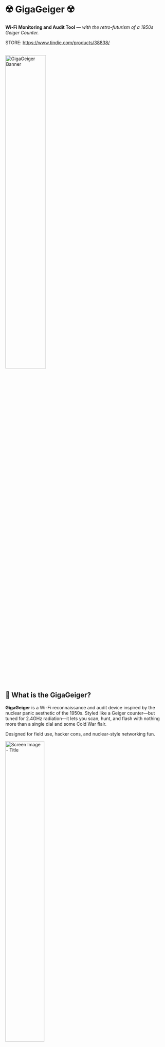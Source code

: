 # ☢️ GigaGeiger ☢️

**Wi-Fi Monitoring and Audit Tool** — *with the retro-futurism of a 1950s Geiger Counter.*

STORE: https://www.tindie.com/products/38838/

<br>

<img src="assets/gigageiger-banner.svg" width="50%" alt="GigaGeiger Banner" />

<br>

## 🧪 What is the GigaGeiger?

**GigaGeiger** is a Wi-Fi reconnaissance and audit device inspired by the nuclear panic aesthetic of the 1950s. Styled like a Geiger counter—but tuned for 2.4GHz radiation—it lets you scan, hunt, and flash with nothing more than a single dial and some Cold War flair.

Designed for field use, hacker cons, and nuclear-style networking fun.

<img src="assets/screen-1.jpg" width="49%" alt="Screen Image - Title" />

<br>

## 🔧 Operating Modes

The GigaGeiger features a 3-way rotary power dial. Each position unlocks a different mode:

### ⬅️ All the way LEFT — **Channel Monitor Mode**

- Boots into **Channel Radiation Mode**.
- Spin the dial to select 2.4GHz Wi-Fi channels.
- Watch the packet counts rise like Geiger ticks in Chernobyl.
- Ideal for visualizing channel saturation or scanning for noisy neighbors.

### ⏺️ CENTER — **Foxhunt Mode**

- Boots into **Hot/Cold MAC Tracker**.
- Select a target MAC address.
- Begin your electromagnetic pursuit: RSSI-based tracking lets you zero in on your quarry, warmer/colder style.
- Perfect for CTF-style Wi-Fi foxhunts and device localization.

### ➡️ All the way RIGHT — **Web Flasher Mode**

- Boots into OTA firmware update mode.
- If the device detects an SSID named `GigaGeiger` with the password `Defcon33`, it connects automatically.
- Displays the IP address via screen so you can flash new firmware via web browser.
- Simple, secure, and stylish updates in the field.

<br>

## 📡 Features

- ESP32-S3 powered
- Rotary dial interface
- Retro UI styled after vintage Geiger meters
- Live packet count visualization per channel
- MAC address-based RSSI tracking
- Web OTA firmware flashing over WPA2
- All modes controlled with a single knob

<br>

## 🚀 Getting Started

1. Flash the firmware to your GigaGeiger using your favorite method (see below).
2. Power the device on with the knob in your desired position.
3. Start scanning, hunting, or updating!

<br>

## 🔥 Flashing Firmware

You can flash the GigaGeiger via:

- **TX/RX:**
    -Use labeled TX/RX pads
- **Web Flasher Mode:** 
    - Set up a hotspot named `GigaGeiger` with password `Defcon33`.
    - Turn the knob all the way to the right and power on.
    - The device will show an IP address.
    - Open that IP in a browser and upload new firmware.

<br>

## 🎛️ Tech Stack

- **MCU:** ESP32-S3-WROOM
- **Language:** Arduino / C++
- **Display:** GC9A01
- **Interface:** Analog rotary dial

<br>

## 📸 Visuals

Below are some photos of a fully setup GigaGeiger including all wiring, 3D printed caseings, screens, and flair.

### External

<img src="assets/external-1.jpg" width="49%" alt="External Image - Front" />

<div float="left">
<img src="assets/external-2.jpg" width="49%" alt="External Image - Left" />
<img src="assets/external-3.jpg" width="49%" alt="External Image - Right" />
<img src="assets/external-4.jpg" width="49%" alt="External Image - Bottom" />
<img src="assets/external-5.jpg" width="49%" alt="External Image - Top" />
</div>

<br>

### Internal

<div float="left">
<img src="assets/internal-4.jpg" width="49%" alt="Internal Image - Full Open" />
<img src="assets/internal-2.jpg" width="49%" alt="Internal Image - Front" />
<img src="assets/internal-1.jpg" width="49%" alt="Internal Image - Side" />
<img src="assets/internal-3.jpg" width="49%" alt="Internal Image - Clasp" />
</div>

<br>

### Screens

<div float="left">
<img src="assets/screen-2.jpg" width="49%" alt="Screen Image - Main" />
<img src="assets/screen-3.jpg" width="49%" alt="Screen Image - Foxhunt" />
</div>

<br>

## 🛠️ Contributing

Got ideas for new features, modes, or atomic theming? PRs and issues are welcome! Let’s make Wi-Fi feel radioactive again.

<br>

## 🧻 License

MIT License. Feel free to use, modify, and share.

<br>

## ☢️ Inspired By

- 1950s nuclear panic
- DEFCON vibes
- The unmistakable *click-click-click* of a Geiger counter in a sci-fi horror film

<br>

### 🔍 Find the signal. Follow the radiation. GigaGeiger.

